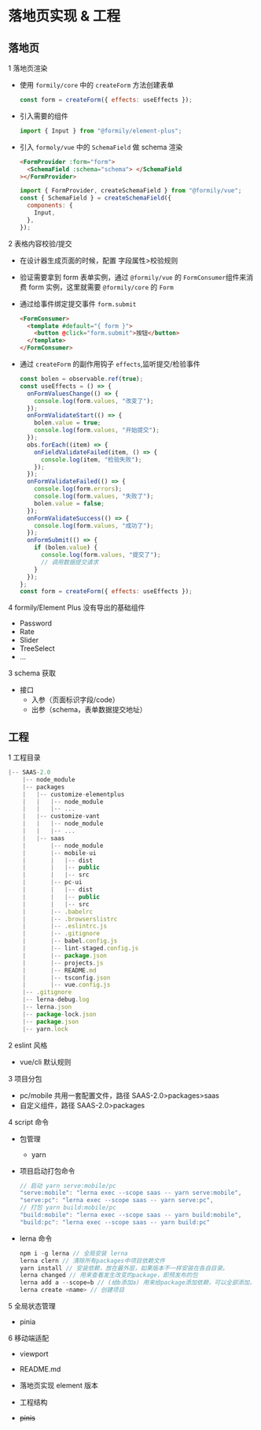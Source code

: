 # 落地页实现 & 工程

## 落地页

1 落地页渲染

- 使用 `formily/core` 中的 `createForm` 方法创建表单

  ```js
  const form = createForm({ effects: useEffects });
  ```

- 引入需要的组件

  ```js
  import { Input } from "@formily/element-plus";
  ```

- 引入 `formoly/vue` 中的 `SchemaField` 做 schema 渲染

  ```html
  <FormProvider :form="form">
    <SchemaField :schema="schema"> </SchemaField
  ></FormProvider>
  ```

  ```js
  import { FormProvider, createSchemaField } from "@formily/vue";
  const { SchemaField } = createSchemaField({
    components: {
      Input,
    },
  });
  ```

2 表格内容校验/提交

- 在设计器生成页面的时候，配置 字段属性>校验规则
- 验证需要拿到 form 表单实例，通过 `@formily/vue` 的 `FormConsumer`组件来消费 form 实例，这里就需要 `@formily/core` 的 `Form`
- 通过给事件绑定提交事件 `form.submit`

  ```html
  <FormConsumer>
    <template #default="{ form }">
      <button @click="form.submit">按钮</button>
    </template>
  </FormConsumer>
  ```

- 通过 `createForm` 的副作用钩子 `effects`,监听提交/检验事件

  ```js
  const bolen = observable.ref(true);
  const useEffects = () => {
    onFormValuesChange(() => {
      console.log(form.values, "改变了");
    });
    onFormValidateStart(() => {
      bolen.value = true;
      console.log(form.values, "开始提交");
    });
    obs.forEach((item) => {
      onFieldValidateFailed(item, () => {
        console.log(item, "检验失败");
      });
    });
    onFormValidateFailed(() => {
      console.log(form.errors);
      console.log(form.values, "失败了");
      bolen.value = false;
    });
    onFormValidateSuccess(() => {
      console.log(form.values, "成功了");
    });
    onFormSubmit(() => {
      if (bolen.value) {
        console.log(form.values, "提交了");
        // 调用数据提交请求
      }
    });
  };
  const form = createForm({ effects: useEffects });
  ```

4 formily/Element Plus 没有导出的基础组件

- Password
- Rate
- Slider
- TreeSelect
- ...

3 schema 获取

<!-- - 接口：页面字典，查询当前有哪些页面
  - 入参（无）
  - 出参（页面标识字段，code） -->

- 接口
  - 入参（页面标识字段/code）
  - 出参（schema，表单数据提交地址）

## 工程

1 工程目录

```js
|-- SAAS-2.0
    |-- node_module
    |-- packages
    |   |-- customize-elementplus
    |   |   |-- node_module
    |   |   |-- ...
    |   |-- customize-vant
    |   |   |-- node_module
    |   |   |-- ...
    |   |-- saas
    |       |-- node_module
    |       |-- mobile-ui
    |       |   |-- dist
    |       |   |-- public
    |       |   |-- src
    |       |-- pc-ui
    |       |   |-- dist
    |       |   |-- public
    |       |   |-- src
    |       |-- .babelrc
    |       |-- .browserslistrc
    |       |-- .eslintrc.js
    |       |-- .gitignore
    |       |-- babel.config.js
    |       |-- lint-staged.config.js
    |       |-- package.json
    |       |-- projects.js
    |       |-- README.md
    |       |-- tsconfig.json
    |       |-- vue.config.js
    |-- .gitignore
    |-- lerna-debug.log
    |-- lerna.json
    |-- package-lock.json
    |-- package.json
    |-- yarn.lock

```

2 eslint 风格

- vue/cli 默认规则

3 项目分包

- pc/mobile 共用一套配置文件，路径 SAAS-2.0>packages>saas
- 自定义组件，路径 SAAS-2.0>packages

4 script 命令

- 包管理
  - yarn
- 项目启动打包命令

  ```js
  // 启动 yarn serve:mobile/pc
  "serve:mobile": "lerna exec --scope saas -- yarn serve:mobile",
  "serve:pc": "lerna exec --scope saas -- yarn serve:pc",
  // 打包 yarn build:mobile/pc
  "build:mobile": "lerna exec --scope saas -- yarn build:mobile",
  "build:pc": "lerna exec --scope saas -- yarn build:pc"
  ```

- lerna 命令

  ```js
  npm i -g lerna // 全局安装 lerna
  lerna clern // 清除所有packages中项目依赖文件
  yarn install // 安装依赖，放在最外层，如果版本不一样安装在各自目录。
  lerna changed // 用来查看发生改变的package，即预发布的包
  lerna add a --scope=b // (给b添加a) 用来给package添加依赖，可以全部添加，也可以指定添加
  lerna create <name> // 创建项目
  ```

5 全局状态管理

- pinia

6 移动端适配

- viewport




- README.md
- 落地页实现 element 版本
- 工程结构
- ~~pinis~~
